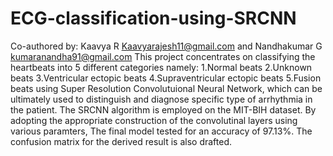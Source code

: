 # ECG-classification-using-SRCNN
Co-authored by: Kaavya R <Kaavyarajesh11@gmail.com> and Nandhakumar G <kumaranandha91@gmail.com>
This project concentrates on classifying the heartbeats into 5 different categories namely:
1.Normal beats
2.Unknown beats
3.Ventricular ectopic beats
4.Supraventricular ectopic beats
5.Fusion beats
using Super Resolution Convolutuional Neural Network, which can be ultimately used to distinguish and diagnose specific type of arrhythmia in the patient. The SRCNN algorithm is employed on the MIT-BIH dataset. By adopting the appropriate construction of the convolutinal layers using various paramters, The final model tested for an accuracy of 97.13%. The confusion matrix for the derived result is also drafted. 
